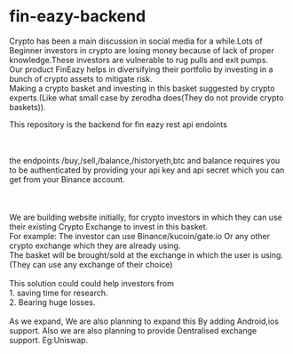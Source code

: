 # fin-eazy-backend
Crypto has been a main discussion in social media for a while.Lots of Beginner investors in crypto are losing money because of lack of proper knowledge.These investors are vulnerable to rug pulls and exit pumps.
<br/>
Our product FinEazy helps in diversifying their portfolio by investing in a bunch of crypto assets to mitigate risk.
<br/>
Making a crypto basket and investing in this basket suggested by crypto experts.(Like what small case by zerodha does(They do not provide crypto baskets)).
<br/>

This repository is the backend for fin eazy rest api endoints<br/>

<br/>
<br/>
the endpoints /buy,/sell,/balance,/historyeth,btc and balance requires you to be authenticated by providing your api key and api secret which you can get from your Binance account.
<br/>


<br/>
<br/>

<br/>
We are building website initially, for crypto investors in which they can use their existing Crypto Exchange to invest in this basket.
<br/>
For example: 
The investor can use Binance/kucoin/gate.io
Or any other crypto exchange which they are already using.
<br/>
The basket will be brought/sold at the exchange in which the user is using.
(They can use any exchange of their choice)
<br/>
<br/>
  This solution could could help investors from 
  <br/>
  1. saving time for research.
   <br/>
  2. Bearing huge losses.
    <br/>
    <br/>
As we expand,
We are also planning to expand this By adding Android,ios support.
Also we are also planning to provide Dentralised exchange support.
Eg:Uniswap.
<br/>






